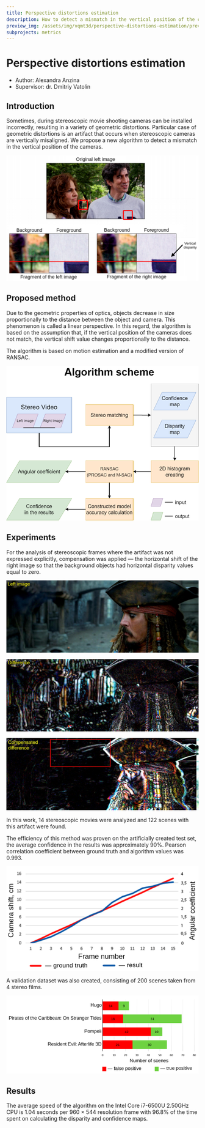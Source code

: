 ```yaml
---
title: Perspective distortions estimation
description: How to detect a mismatch in the vertical position of the cameras?
preview_img: /assets/img/vqmt3d/perspective-distortions-estimation/preview.png
subprojects: metrics
---
```

# Perspective distortions estimation

- Author: Alexandra Anzina
- Supervisor: dr. Dmitriy Vatolin


## Introduction
Sometimes, during stereoscopic movie shooting cameras can be installed incorrectly, resulting in a variety of geometric distortions. Particular case of geometric distortions is an artifact that occurs when stereoscopic cameras are vertically misaligned. We propose a new algorithm to detect a mismatch in the vertical position of the cameras.

![Example](/assets/img/vqmt3d/perspective-distortions-estimation/example.png)


## Proposed method
Due to the geometric properties of optics, objects decrease in size proportionally to the distance between the object and camera. This phenomenon is called a linear perspective. In this regard, the algorithm is based on the assumption that, if the vertical position of the cameras does not match, the vertical shift value changes proportionally to the distance.

The algorithm is based on motion estimation and a modified version of RANSAC.


![Algorithm scheme](/assets/img/vqmt3d/perspective-distortions-estimation/algorithm.png)

## Experiments

For the analysis of stereoscopic frames where the artifact was not expressed explicitly, compensation was applied — the horizontal shift of the right image so that the background objects had horizontal disparity values equal to zero.

![Left image](/assets/img/vqmt3d/perspective-distortions-estimation/left_image.jpg)

![Difference](/assets/img/vqmt3d/perspective-distortions-estimation/difference.jpg)

![Compensated difference](/assets/img/vqmt3d/perspective-distortions-estimation/compensated_difference.jpg)


In this work, 14 stereoscopic movies were analyzed and 122 scenes with this artifact were found.

The efficiency of this method was proven on the artificially created test set, the average confidence in the results was approximately 90%. Pearson correlation coefficient between ground truth and algorithm values was 0.993.


![Experimental evaluation](/assets/img/vqmt3d/perspective-distortions-estimation/evalution.png)

A validation dataset was also created, consisting of 200 scenes taken from 4 stereo films.

![Validation](/assets/img/vqmt3d/perspective-distortions-estimation/validation.png)

## Results

The average speed of the algorithm on the Intel&nbsp;Core&nbsp;i7-6500U&nbsp;2.50GHz CPU is 1.04&nbsp;seconds per 960&nbsp;×&nbsp;544 resolution frame with 96.8% of the time spent on calculating the disparity and confidence maps.
